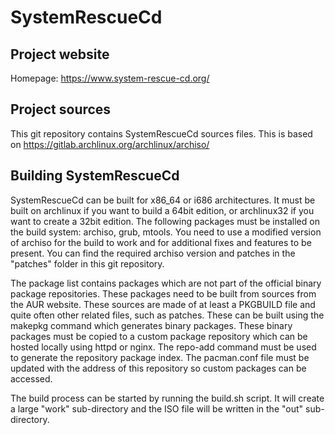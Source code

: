 # SystemRescueCd

## Project website
Homepage: https://www.system-rescue-cd.org/

## Project sources
This git repository contains SystemRescueCd sources files. This is based on
https://gitlab.archlinux.org/archlinux/archiso/

## Building SystemRescueCd
SystemRescueCd can be built for x86_64 or i686 architectures. It must be built
on archlinux if you want to build a 64bit edition, or archlinux32 if you want
to create a 32bit edition. The following packages must be installed on the
build system: archiso, grub, mtools. You need to use a modified version of
archiso for the build to work and for additional fixes and features to be
present. You can find the required archiso version and patches in the "patches"
folder in this git repository.

The package list contains packages which are not part of the official binary
package repositories. These packages need to be built from sources from the AUR
website. These sources are made of at least a PKGBUILD file and quite often
other related files, such as patches. These can be built using the makepkg
command which generates binary packages. These binary packages must be copied to
a custom package repository which can be hosted locally using httpd or nginx.
The repo-add command must be used to generate the repository package index.
The pacman.conf file must be updated with the address of this repository so
custom packages can be accessed.

The build process can be started by running the build.sh script. It will create
a large "work" sub-directory and the ISO file will be written in the "out"
sub-directory.
